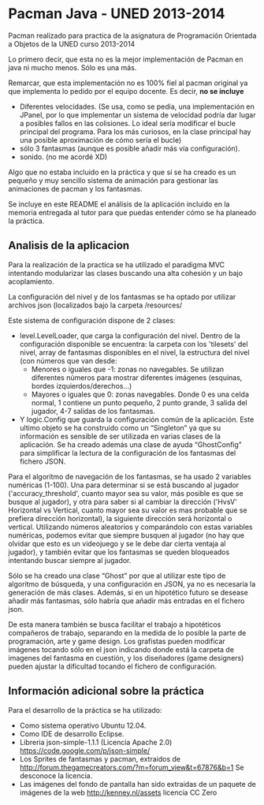 Pacman Java - UNED 2013-2014
======

Pacman realizado para practica de la asignatura de Programación Orientada a Objetos de la UNED curso 2013-2014

Lo primero decir, que esta no es la mejor implementación de Pacman en java ni mucho menos. Sólo es una más.

Remarcar, que esta implementación no es 100% fiel al pacman original ya que implementa lo pedido por el equipo docente. Es decir, **no se incluye**
  * Diferentes velocidades. (Se usa, como se pedia, una implementación en JPanel, por lo que implementar un sistema de velocidad podría dar lugar a posibles fallos en las colisiones. Lo ideal sería modificar el bucle principal del programa. Para los más curiosos, en la clase principal hay una posible aproximación de cómo sería el bucle)
  * sólo 3 fantasmas (aunque es posible añadir más vía configuración).
  * sonido. (no me acordé XD)

Algo que no estaba incluido en la práctica y que sí se ha creado es un pequeño y muy sencillo sistema de animación para gestionar las animaciones de pacman y los fantasmas.

Se incluye en este README el análisis de la aplicación incluido en la memoria entregada al tutor para que puedas entender cómo se ha planeado la práctica.

Analisis de la aplicacion
-----

Para la realización de la practica se ha utilizado el paradigma MVC intentando modularizar las clases buscando una alta cohesión y un bajo acoplamiento. 

La configuración del nivel y de los fantasmas se ha optado por utilizar archivos json (localizados bajo la carpeta /resources/

Este sistema de configuración dispone de 2 clases: 

  * level.LevelLoader, que carga la configuración del nivel. Dentro de la configuración disponible se encuentra: la carpeta con los 'tilesets' del nivel, array de fantasmas disponibles en el nivel, la estructura del nivel (con números que van desde:
    * Menores o iguales que -1: zonas no navegables. Se utilizan diferentes números para mostrar diferentes imágenes (esquinas, bordes izquierdos/derechos...)
    * Mayores o iguales que 0: zonas navegables. Donde 0 es una celda normal, 1 contiene un punto pequeño, 2 punto grande, 3 salida del jugador, 4-7 salidas de los fantasmas.
  * Y logic.Config que guarda la configuración común de la aplicación. Este ultimo objeto se ha construido como un “Singleton” ya que su información es sensible de ser utilizada en varias clases de la aplicación. Se ha creado además una clase de ayuda “GhostConfig” para simplificar la lectura de la configuración de los fantasmas del fichero JSON.

Para el algoritmo de navegación de los fantasmas, se ha usado 2 variables numéricas (1-100). Una para determinar si se está buscando al jugador ('accuracy_threshold', cuanto mayor sea su valor, más posible es que se busque al jugador), y otra para saber si al cambiar la dirección ('HvsV' Horizontal vs Vertical, cuanto mayor sea su valor es mas probable que se prefiera dirección horizontal), la siguiente dirección será horizontal o vertical. Utilizando números aleatorios y comparándolo con estas variables numéricas, podemos evitar que siempre busquen al jugador (no hay que olvidar que esto es un videojuego y se le debe dar cierta ventaja al jugador), y también evitar que los fantasmas se queden bloqueados intentando buscar siempre al jugador.

Sólo se ha creado una clase “Ghost” por que al utilizar este tipo de algoritmo de búsqueda, y una configuración en JSON, ya no es necesaria la generación de más clases. Además, si en un hipotético futuro se desease añadir más fantasmas, sólo habría que añadir más entradas en el fichero json.

De esta manera también se busca facilitar el trabajo a hipotéticos compañeros de trabajo, separando en la medida de lo posible la parte de programación, arte y game design. Los grafistas pueden modificar imágenes tocando sólo en el json indicando donde está la carpeta de imagenes del fantasma en cuestión, y los diseñadores (game designers) pueden ajustar la dificultad tocando el fichero de configuración.

Información adicional sobre la práctica
----
Para el desarrollo de la práctica se ha utilizado:
  * Como sistema operativo Ubuntu 12.04.
  * Como IDE de desarrollo Eclipse.
  * Libreria json-simple-1.1.1 (Licencia Apache 2.0) https://code.google.com/p/json-simple/
  * Los Sprites de fantasmas y pacman, extraidos de http://forum.thegamecreators.com/?m=forum_view&t=67876&b=1 Se desconoce la licencia. 
  * Las imágenes del fondo de pantalla han sido extraidas de un paquete de imágenes de la web http://kenney.nl/assets licencia CC Zero
